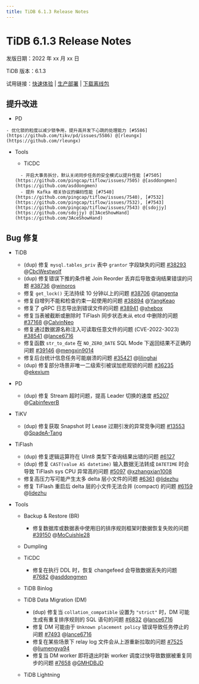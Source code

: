 ```yaml
---
title: TiDB 6.1.3 Release Notes
---
```


# TiDB 6.1.3 Release Notes

发版日期：2022 年 xx 月 xx 日

TiDB 版本：6.1.3

试用链接：[快速体验](https://docs.pingcap.com/zh/tidb/v6.1/quick-start-with-tidb) | [生产部署](https://docs.pingcap.com/zh/tidb/v6.1/production-deployment-using-tiup) | [下载离线包](https://cn.pingcap.com/product-community/?version=v6.1.3#version-list)

## 提升改进

- PD

<!--owner: nolouch -->

    - 优化锁的粒度以减少锁争用，提升高并发下心跳的处理能力 [#5586](https://github.com/tikv/pd/issues/5586) @[rleungx](https://github.com/rleungx)

- Tools

    - TiCDC

    <!--owner: @nongfushanquan-->

        - 开启大事务拆分，默认关闭同步任务的安全模式以提升性能 [#7505](https://github.com/pingcap/tiflow/issues/7505) @[asddongmen](https://github.com/asddongmen)
        - 提升 Kafka 相关协议的编码性能 [#7540](https://github.com/pingcap/tiflow/issues/7540), [#7532](https://github.com/pingcap/tiflow/issues/7532), [#7543](https://github.com/pingcap/tiflow/issues/7543) @[sdojjy](https://github.com/sdojjy) @[3AceShowHand](https://github.com/3AceShowHand)

## Bug 修复

+ TiDB

    <!--sql-infra and tidb owner: hawkingrei-->

    - (dup) 修复 `mysql.tables_priv` 表中 `grantor` 字段缺失的问题 [#38293](https://github.com/pingcap/tidb/issues/38293) @[CbcWestwolf](https://github.com/CbcWestwolf)
    - (dup) 修复错误下推的条件被 Join Reorder 丢弃后导致查询结果错误的问题 [#38736](https://github.com/pingcap/tidb/issues/38736) @[winoros](https://github.com/winoros)
    - 修复 `get_lock()` 无法持续 10 分钟以上的问题 [#38706](https://github.com/pingcap/tidb/issues/38706) @[tangenta](https://github.com/tangenta)
    - 修复自增列不能和检查约束一起使用的问题 [#38894](https://github.com/pingcap/tidb/issues/38894) @[YangKeao](https://github.com/YangKeao)
    - 修复了 gRPC 日志导出到错误文件的问题 [#38941](https://github.com/pingcap/tidb/issues/38941) @[xhebox](https://github.com/xhebox)
    - 修复当表被截断或删除时 TiFlash 同步状态未从 etcd 中删除的问题 [#37168](https://github.com/pingcap/tidb/issues/37168) @[CalvinNeo](https://github.com/CalvinNeo)
    - 修复通过数据源名称注入可读取任意文件的问题 (CVE-2022-3023) [#38541](https://github.com/pingcap/tidb/issues/38541) @[lance6716](https://github.com/lance6716)

    <!--executor owner: zanmato1984-->

    - 修复函数 `str_to_date` 在 `NO_ZERO_DATE` SQL Mode 下返回结果不正确的问题 [#39146](https://github.com/pingcap/tidb/issues/39146) @[mengxin9014](https://github.com/mengxin9014)

    <!--planner owner: qw4990-->

    - 修复后台统计信息任务可能崩溃的问题 [#35421](https://github.com/pingcap/tidb/issues/35421) @[lilinghai](https://github.com/lilinghai)

    <!--transaction owner:cfzjywxk -->

    - (dup) 修复部分场景非唯一二级索引被误加悲观锁的问题 [#36235](https://github.com/pingcap/tidb/issues/36235) @[ekexium](https://github.com/ekexium)

- PD

    <!--owner: nolouch -->

    - (dup) 修复 Stream 超时问题，提高 Leader 切换的速度 [#5207](https://github.com/tikv/pd/issues/5207) @[CabinfeverB](https://github.com/CabinfeverB)

+ TiKV

    <!--owner: tonyxuqqi-->

    - (dup) 修复获取 Snapshot 时 Lease 过期引发的异常竞争问题  [#13553](https://github.com/tikv/tikv/issues/13553) @[SpadeA-Tang](https://github.com/SpadeA-Tang)

+ TiFlash

    <!--compute owner: zanmato1984 -->

    - (dup) 修复逻辑运算符在 UInt8 类型下查询结果出错的问题 [#6127](https://github.com/pingcap/tiflash/issues/6127)
    - (dup) 修复 `CAST(value AS datetime)` 输入数据无法转成 `DATETIME` 时会导致 TiFlash sys CPU 异常高的问题 [#5097](https://github.com/pingcap/tiflash/issues/5097) @[xzhangxian1008](https://github.com/xzhangxian1008)

    <!--storage owner: flowbehappy -->

    - 修复高压力写可能产生太多 delta 层小文件的问题 [#6361](https://github.com/pingcap/tiflash/issues/6361) @[lidezhu](https://github.com/lidezhu)
    - 修复 TiFlash 重启后 delta 层的小文件无法合并 (compact) 的问题 [#6159](https://github.com/pingcap/tiflash/issues/6159) @[lidezhu](https://github.com/lidezhu)

+ Tools

    + Backup & Restore (BR)

        <!--owner: @3pointer-->

        - 修复数据库或数据表中使用旧的排序规则框架时数据恢复失败的问题 [#39150](https://github.com/pingcap/tidb/issues/39150) @[MoCuishle28](https://github.com/MoCuishle28)

    + Dumpling

    <!--owner: @niubell-->

    + TiCDC

        <!--owner: @nongfushanquan-->

        - 修复在执行 DDL 时，恢复 changefeed 会导致数据丢失的问题 [#7682](https://github.com/pingcap/tiflow/issues/7682) @[asddongmen](https://github.com/asddongmen)

    + TiDB Binlog

    <!--owner: @niubell-->

    + TiDB Data Migration (DM)

        <!--owner: @niubell-->

        - (dup) 修复当 `collation_compatible` 设置为 `"strict"` 时，DM 可能生成有重复排序规则的 SQL 语句的问题 [#6832](https://github.com/pingcap/tiflow/issues/6832) @[lance6716](https://github.com/lance6716)
        - 修复 DM 可能由于 `Unknown placement policy` 错误导致任务停止的问题 [#7493](https://github.com/pingcap/tiflow/issues/7493) @[lance6716](https://github.com/lance6716)
        - 修复在某些场景下 relay log 文件会从上游重新拉取的问题 [#7525](https://github.com/pingcap/tiflow/issues/7525) @[liumengya94](https://github.com/liumengya94)
        - 修复当 DM worker 即将退出时新 worker 调度过快导致数据被重复同步的问题 [#7658](https://github.com/pingcap/tiflow/issues/7658) @[GMHDBJD](https://github.com/GMHDBJD)

    + TiDB Lightning

    <!--owner: @niubell-->
